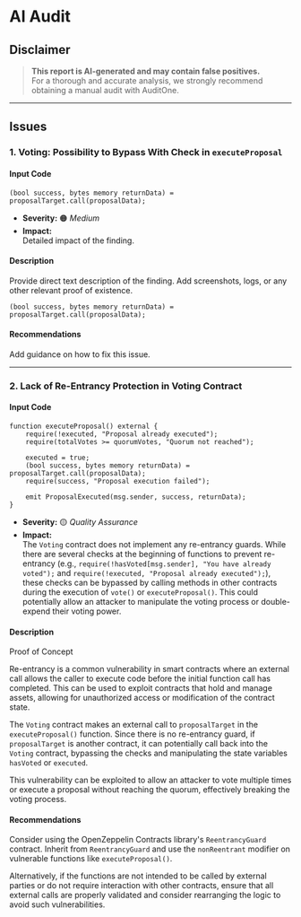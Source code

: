 # AI Audit

## Disclaimer
> **This report is AI-generated and may contain false positives.**  
> For a thorough and accurate analysis, we strongly recommend obtaining a manual audit with AuditOne.

---

## Issues

### 1. Voting: Possibility to Bypass With Check in `executeProposal`

#### **Input Code**
```solidity
(bool success, bytes memory returnData) = proposalTarget.call(proposalData);
```

- **Severity:** 🟠 *Medium*  
- **Impact:**  
  Detailed impact of the finding.

#### **Description**
Provide direct text description of the finding. Add screenshots, logs, or any other relevant proof of existence.
```solidity
(bool success, bytes memory returnData) = proposalTarget.call(proposalData);
```

#### **Recommendations**
Add guidance on how to fix this issue.

---

### 2. Lack of Re-Entrancy Protection in Voting Contract

#### **Input Code**
```solidity
function executeProposal() external {
    require(!executed, "Proposal already executed");
    require(totalVotes >= quorumVotes, "Quorum not reached");

    executed = true;
    (bool success, bytes memory returnData) = proposalTarget.call(proposalData);
    require(success, "Proposal execution failed");

    emit ProposalExecuted(msg.sender, success, returnData);
}
```

- **Severity:** 🟡 *Quality Assurance*  
- **Impact:**  
  The `Voting` contract does not implement any re-entrancy guards. While there are several checks at the beginning of functions to prevent re-entrancy (e.g., `require(!hasVoted[msg.sender], "You have already voted");` and `require(!executed, "Proposal already executed");`), these checks can be bypassed by calling methods in other contracts during the execution of `vote()` or `executeProposal()`. This could potentially allow an attacker to manipulate the voting process or double-expend their voting power.

#### **Description**
Proof of Concept

Re-entrancy is a common vulnerability in smart contracts where an external call allows the caller to execute code before the initial function call has completed. This can be used to exploit contracts that hold and manage assets, allowing for unauthorized access or modification of the contract state.

The `Voting` contract makes an external call to `proposalTarget` in the `executeProposal()` function. Since there is no re-entrancy guard, if `proposalTarget` is another contract, it can potentially call back into the `Voting` contract, bypassing the checks and manipulating the state variables `hasVoted` or `executed`.

This vulnerability can be exploited to allow an attacker to vote multiple times or execute a proposal without reaching the quorum, effectively breaking the voting process.

#### **Recommendations**
Consider using the OpenZeppelin Contracts library's `ReentrancyGuard` contract. Inherit from `ReentrancyGuard` and use the `nonReentrant` modifier on vulnerable functions like `executeProposal()`.

Alternatively, if the functions are not intended to be called by external parties or do not require interaction with other contracts, ensure that all external calls are properly validated and consider rearranging the logic to avoid such vulnerabilities.
